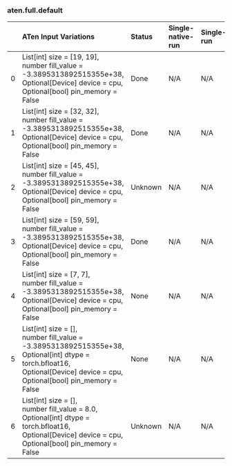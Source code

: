 ### aten.full.default
|    | ATen Input Variations                                                                                                                                                                | Status   | Single-native-run   | Single-run   | Single-accuracy   | Single-converted   |
|---:|:-------------------------------------------------------------------------------------------------------------------------------------------------------------------------------------|:---------|:--------------------|:-------------|:------------------|:-------------------|
|  0 | List[int] size = [19, 19],<br>number fill_value = -3.3895313892515355e+38,<br>Optional[Device] device = cpu,<br>Optional[bool] pin_memory = False                                    | Done     | N/A                 | N/A          | N/A               | N/A                |
|  1 | List[int] size = [32, 32],<br>number fill_value = -3.3895313892515355e+38,<br>Optional[Device] device = cpu,<br>Optional[bool] pin_memory = False                                    | Done     | N/A                 | N/A          | N/A               | N/A                |
|  2 | List[int] size = [45, 45],<br>number fill_value = -3.3895313892515355e+38,<br>Optional[Device] device = cpu,<br>Optional[bool] pin_memory = False                                    | Unknown  | N/A                 | N/A          | N/A               | N/A                |
|  3 | List[int] size = [59, 59],<br>number fill_value = -3.3895313892515355e+38,<br>Optional[Device] device = cpu,<br>Optional[bool] pin_memory = False                                    | Done     | N/A                 | N/A          | N/A               | N/A                |
|  4 | List[int] size = [7, 7],<br>number fill_value = -3.3895313892515355e+38,<br>Optional[Device] device = cpu,<br>Optional[bool] pin_memory = False                                      | None     | N/A                 | N/A          | N/A               | N/A                |
|  5 | List[int] size = [],<br>number fill_value = -3.3895313892515355e+38,<br>Optional[int] dtype = torch.bfloat16,<br>Optional[Device] device = cpu,<br>Optional[bool] pin_memory = False | None     | N/A                 | N/A          | N/A               | N/A                |
|  6 | List[int] size = [],<br>number fill_value = 8.0,<br>Optional[int] dtype = torch.bfloat16,<br>Optional[Device] device = cpu,<br>Optional[bool] pin_memory = False                     | Unknown  | N/A                 | N/A          | N/A               | N/A                |

